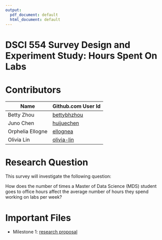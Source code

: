 ```yaml
---
output:
  pdf_document: default
  html_document: default
---
```

# DSCI 554 Survey Design and Experiment Study: Hours Spent On Labs

# Contributors

|Name|Github.com User Id|
|--|--|
|Betty Zhou|[bettybhzhou](https://github.com/bettybhzhou)|
|Juno Chen|[huijuechen](https://github.com/huijuechen)|
|Orphelia Ellogne|[ellognea](https://github.com/ellognea)|
|Olivia Lin |[olivia-lin](https://github.com/olivia-lin)|

# Research Question

This survey will investigate the following question:

How does the number of times a Master of Data Science (MDS) student goes to office hours affect the average number of hours they spend working on labs per week?

# Important Files

- Milestone 1: [research proposal](proposal.md)